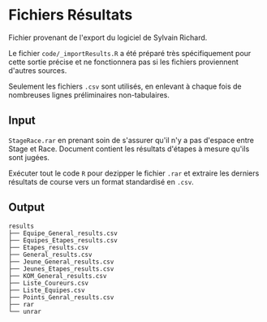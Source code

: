 # Fichiers Résultats

Fichier provenant de l'export du logiciel de Sylvain Richard.

Le fichier `code/_importResults.R` a été préparé très spécifiquement pour cette sortie précise et ne fonctionnera pas si les fichiers proviennent d'autres sources. 

Seulement les fichiers `.csv` sont utilisés, en enlevant à chaque fois de nombreuses lignes préliminaires non-tabulaires. 

## Input

`StageRace.rar` en prenant soin de s'assurer qu'il n'y a pas d'espace entre Stage et Race. Document contient les résultats d'étapes à mesure qu'ils sont jugées. 

Exécuter tout le code `R` pour dezipper le fichier `.rar` et extraire les derniers résultats de course vers un format standardisé en `.csv`.

## Output

```
results
├── Equipe_General_results.csv
├── Equipes_Etapes_results.csv
├── Etapes_results.csv
├── General_results.csv
├── Jeune_General_results.csv
├── Jeunes_Etapes_results.csv
├── KOM_General_results.csv
├── Liste_Coureurs.csv
├── Liste_Equipes.csv
├── Points_Genral_results.csv
├── rar
└── unrar
```

